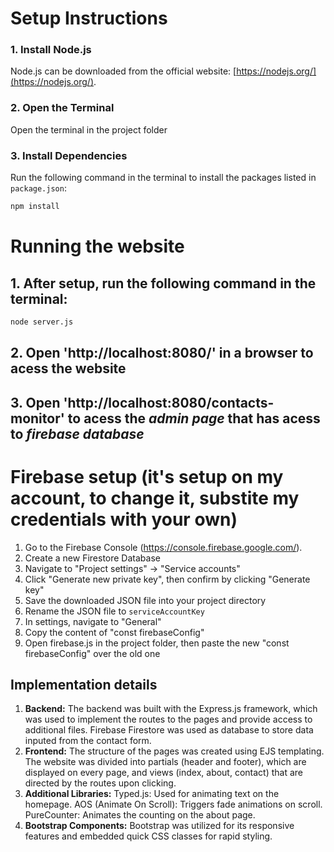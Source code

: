 # Setup Instructions

### 1. Install Node.js
Node.js can be downloaded from the official website: [https://nodejs.org/](https://nodejs.org/).

### 2. Open the Terminal
Open the terminal in the project folder

### 3. Install Dependencies
Run the following command in the terminal to install the packages listed in `package.json`:

```bash
npm install
```

# Running the website
## 1. After setup, run the following command in the terminal:
```bash
node server.js
```

## 2. Open 'http://localhost:8080/' in a browser to acess the website

## 3. Open 'http://localhost:8080/contacts-monitor' to acess the ***admin page*** that has acess to ***firebase database***


# Firebase setup (it's setup on my account, to change it, substite my credentials with your own)

1. Go to the Firebase Console (https://console.firebase.google.com/).
2. Create a new Firestore Database
3. Navigate to "Project settings" -> "Service accounts"
4. Click "Generate new private key", then confirm by clicking "Generate key"
5. Save the downloaded JSON file into your project directory
6. Rename the JSON file to `serviceAccountKey`
7. In settings, navigate to "General"
8. Copy the content of "const firebaseConfig"
9. Open firebase.js in the project folder, then paste the new "const firebaseConfig" over the old one

## Implementation details
1. **Backend:**
The backend was built with the Express.js framework, which was used to implement the routes to the pages and provide access to additional files. Firebase Firestore was used as database to store data inputed from the contact form.
2. **Frontend:**
The structure of the pages was created using EJS templating. The website was divided into partials (header and footer), which are displayed on every page, and views (index, about, contact) that are directed by the routes upon clicking.
3. **Additional Libraries:**
    Typed.js: Used for animating text on the homepage.
    AOS (Animate On Scroll): Triggers fade animations on scroll.
    PureCounter: Animates the counting on the about page.
4. **Bootstrap Components:**
Bootstrap was utilized for its responsive features and embedded quick CSS classes for rapid styling.
